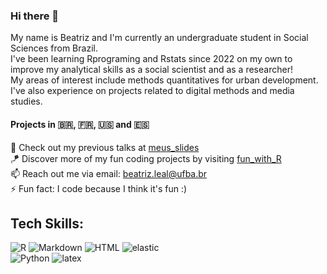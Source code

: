 ### Hi there 👋

My name is Beatriz and I'm currently an undergraduate student in Social Sciences from Brazil. <br>
I've been learning Rprograming and Rstats since 2022 on my own to improve my analytical skills as a social scientist and as a researcher! <br>
My areas of interest include methods quantitatives for urban development. I've also experience on projects related to digital methods and media studies. <br>

#### Projects in 🇧🇷, 🇫🇷, 🇺🇸 and 🇪🇸

🔭 Check out my previous talks at [meus_slides](https://github.com/btrzleal/meus_slides) <br>
🪁 Discover more of my fun coding projects by visiting [fun_with_R](https://github.com/btrzleal/fun_with_r) <br>
📫 Reach out me via email: beatriz.leal@ufba.br <br>
⚡ Fun fact: I code because I think it's fun :)

## Tech Skills: <br>
<img alt="R" src="https://img.shields.io/badge/R-276DC3?logo=r&logoColor=white&style=for-the-badge"/> <img alt="Markdown" src="https://img.shields.io/badge/Markdown-000000?logo=markdown&logoColor=white&style=for-the-badge"/> <img alt="HTML" src="https://img.shields.io/badge/HTML-239120?logo=html5&logoColor=white&style=for-the-badge"/> <img alt="elastic" src="https://img.shields.io/badge/elastic-005571?logo=elastic&logoColor=white&style=for-the-badge" /> <br>
<img alt="Python" src="https://img.shields.io/badge/Python-3776AB?logo=python&logoColor=white&style=for-the-badge"/> <img alt="latex" src="https://img.shields.io/badge/Latex-008080?logo=latex&logoColor=white&style=for-the-badge"/>

<!-- https://github.com/cfprocha/distintivos --> 
